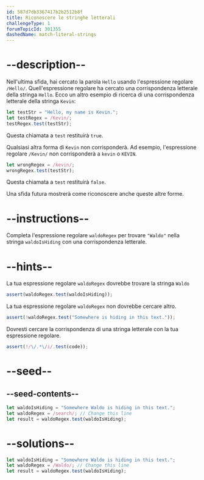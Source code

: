 ```yaml
---
id: 587d7db3367417b2b2512b8f
title: Riconoscere le stringhe letterali
challengeType: 1
forumTopicId: 301355
dashedName: match-literal-strings
---
```


# --description--

Nell'ultima sfida, hai cercato la parola `Hello` usando l'espressione regolare `/Hello/`. Quell'espressione regolare ha cercato una corrispondenza letterale della stringa `Hello`. Ecco un altro esempio di ricerca di una corrispondenza letterale della stringa `Kevin`:

```js
let testStr = "Hello, my name is Kevin.";
let testRegex = /Kevin/;
testRegex.test(testStr);
```

Questa chiamata a `test` restituirà `true`.

Qualsiasi altra forma di `Kevin` non corrisponderà. Ad esempio, l'espressione regolare `/Kevin/` non corrisponderà a `kevin` o `KEVIN`.

```js
let wrongRegex = /kevin/;
wrongRegex.test(testStr);
```

Questa chiamata a `test` restituirà `false`.

Una sfida futura mostrerà come riconoscere anche queste altre forme.

# --instructions--

Completa l'espressione regolare `waldoRegex` per trovare `"Waldo"` nella stringa `waldoIsHiding` con una corrispondenza letterale.

# --hints--

La tua espressione regolare `waldoRegex` dovrebbe trovare la stringa `Waldo`

```js
assert(waldoRegex.test(waldoIsHiding));
```

La tua espressione regolare `waldoRegex` non dovrebbe cercare altro.

```js
assert(!waldoRegex.test("Somewhere is hiding in this text."));
```

Dovresti cercare la corrispondenza di una stringa letterale con la tua espressione regolare.

```js
assert(!/\/.*\/i/.test(code));
```

# --seed--

## --seed-contents--

```js
let waldoIsHiding = "Somewhere Waldo is hiding in this text.";
let waldoRegex = /search/; // Change this line
let result = waldoRegex.test(waldoIsHiding);
```

# --solutions--

```js
let waldoIsHiding = "Somewhere Waldo is hiding in this text.";
let waldoRegex = /Waldo/; // Change this line
let result = waldoRegex.test(waldoIsHiding);
```
